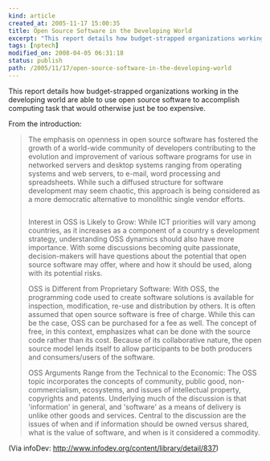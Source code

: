 ```yaml
---
kind: article
created_at: 2005-11-17 15:00:35
title: Open Source Software in the Developing World
excerpt: "This report details how budget-strapped organizations working in the developing world are able to use open source software to accomplish computing task that would otherwise just be too expensive."
tags: [nptech]
modified_on: 2008-04-05 06:31:18
status: publish 
path: /2005/11/17/open-source-software-in-the-developing-world
---
```



This report details how budget-strapped organizations working in the developing world are able to use open source software to accomplish computing task that would otherwise just be too expensive.



From the introduction:


<blockquote class="large">

The emphasis on openness in open source software has fostered the growth of a world-wide community of developers contributing to the evolution and improvement of various software programs for use in networked servers and desktop systems ranging from operating systems and web servers, to e-mail, word processing and spreadsheets. While such a diffused structure for software development may seem chaotic, this approach is being considered as a more democratic alternative to monolithic single vendor efforts. 



<img src="/static/images/Picture67.jpg" alt="" />

Interest in OSS is Likely to Grow:
While ICT priorities will vary among countries, as it increases as a component of a country s development strategy, understanding OSS dynamics should also have more importance. With some discussions becoming quite passionate, decision-makers will have questions about the potential that open source software may offer, where and how it should be used, along with its potential risks. 



OSS is Different from Proprietary Software:
With OSS, the programming code used to create software solutions is available for inspection, modification, re-use and distribution by others. It is often assumed that open source software is free of charge. While this can be the case, OSS can be purchased for a fee as well. The concept of free, in this context, emphasizes what can be done with the source code rather than its cost. Because of its collaborative nature, the open source model lends itself to allow participants to be both producers and consumers/users of the software. 



OSS Arguments Range from the Technical to the Economic:
The OSS topic incorporates the concepts of community, public good, non-commercialism, ecosystems, and issues of intellectual property, copyrights and patents. Underlying much of the discussion is that 'information' in general, and 'software' as a means of delivery is unlike other goods and services. Central to the discussion are the issues of when and if information should be owned versus shared, what is the value of software, and when is it considered a commodity. 
</blockquote>

(Via infoDev: <a href="http://www.infodev.org/content/library/detail/837">http://www.infodev.org/content/library/detail/837</a>)